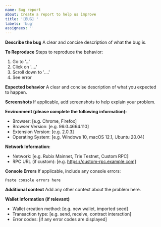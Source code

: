 ```yaml
---
name: Bug report
about: Create a report to help us improve
title: '[BUG] '
labels: 'bug'
assignees: ''
---
```


**Describe the bug**
A clear and concise description of what the bug is.

**To Reproduce**
Steps to reproduce the behavior:
1. Go to '...'
2. Click on '....'
3. Scroll down to '....'
4. See error

**Expected behavior**
A clear and concise description of what you expected to happen.

**Screenshots**
If applicable, add screenshots to help explain your problem.

**Environment (please complete the following information):**
- Browser: [e.g. Chrome, Firefox]
- Browser Version: [e.g. 96.0.4664.110]
- Extension Version: [e.g. 2.0.3]
- Operating System: [e.g. Windows 10, macOS 12.1, Ubuntu 20.04]

**Network Information:**
- Network: [e.g. Rubix Mainnet, Trie Testnet, Custom RPC]
- RPC URL (if custom): [e.g. https://custom-rpc.example.com]

**Console Errors**
If applicable, include any console errors:
```
Paste console errors here
```

**Additional context**
Add any other context about the problem here.

**Wallet Information (if relevant)**
- Wallet creation method: [e.g. new wallet, imported seed]
- Transaction type: [e.g. send, receive, contract interaction]
- Error codes: [if any error codes are displayed]